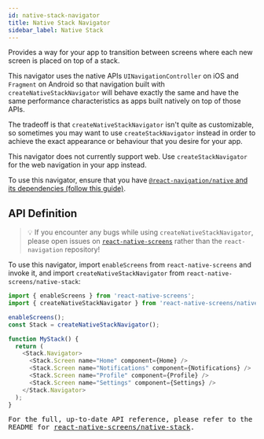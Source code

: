 ```yaml
---
id: native-stack-navigator
title: Native Stack Navigator
sidebar_label: Native Stack
---
```


Provides a way for your app to transition between screens where each new screen is placed on top of a stack.

This navigator uses the native APIs `UINavigationController` on iOS and `Fragment` on Android so that navigation built with `createNativeStackNavigator` will behave exactly the same and have the same performance characteristics as apps built natively on top of those APIs.

The tradeoff is that `createNativeStackNavigator` isn't quite as customizable, so sometimes you may want to use `createStackNavigator` instead in order to achieve the exact appearance or behaviour that you desire for your app.

This navigator does not currently support web. Use `createStackNavigator` for the web navigation in your app instead.

To use this navigator, ensure that you have [`@react-navigation/native` and its dependencies (follow this guide)](getting-started.md).

## API Definition

> 💡 If you encounter any bugs while using `createNativeStackNavigator`, please open issues on [`react-native-screens`](https://github.com/software-mansion/react-native-screens) rather than the `react-navigation` repository!

To use this navigator, import `enableScreens` from `react-native-screens` and invoke it, and import `createNativeStackNavigator` from `react-native-screens/native-stack`:

<samp id="simple-native-stack" />

```js
import { enableScreens } from 'react-native-screens';
import { createNativeStackNavigator } from 'react-native-screens/native-stack';

enableScreens();
const Stack = createNativeStackNavigator();

function MyStack() {
  return (
    <Stack.Navigator>
      <Stack.Screen name="Home" component={Home} />
      <Stack.Screen name="Notifications" component={Notifications} />
      <Stack.Screen name="Profile" component={Profile} />
      <Stack.Screen name="Settings" component={Settings} />
    </Stack.Navigator>
  );
}
```

For the full, up-to-date API reference, please refer to the README for [react-native-screens/native-stack](https://github.com/software-mansion/react-native-screens/tree/master/native-stack).
